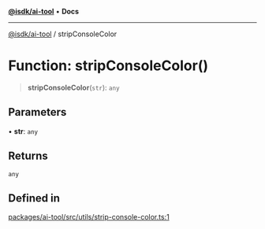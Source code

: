 [**@isdk/ai-tool**](../README.md) • **Docs**

***

[@isdk/ai-tool](../globals.md) / stripConsoleColor

# Function: stripConsoleColor()

> **stripConsoleColor**(`str`): `any`

## Parameters

• **str**: `any`

## Returns

`any`

## Defined in

[packages/ai-tool/src/utils/strip-console-color.ts:1](https://github.com/isdk/ai-tool.js/blob/e324043799402aa2caa41711a9168487ab85c166/src/utils/strip-console-color.ts#L1)

